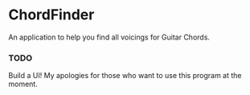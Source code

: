 ChordFinder
===========

An application to help you find all voicings for Guitar Chords.

<h3>TODO</h3>
Build a UI! My apologies for those who want to use this program at the moment.
